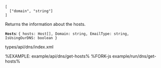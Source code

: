 ```## async getHosts => Hosts
[
  ["domain", "string"]
]
```

Returns the information about the hosts.

**`Hosts`**: `{ hosts: Host[], Domain: string, EmailType: string, IsUsingOurDNS: boolean }`

<typedef narrow flatten>types/api/dns/index.xml</typedef>

%EXAMPLE: example/api/dns/get-hosts%
%FORK-js example/run/dns/get-hosts%

<!-- %~ width="25"% -->